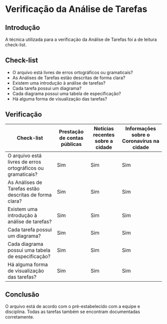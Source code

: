 # Verificação da Análise de Tarefas
## Introdução
A técnica utilizada para a verificação da Análise de Tarefas foi a de leitura check-list. 

## Check-list 
* O arquivo está livres de erros ortográficos ou gramaticais?
* As Análises de Tarefas estão descritas de forma clara?
* Existem uma introdução à análise de tarefas?
* Cada tarefa possui um diagrama?
* Cada diagrama possui uma tabela de especificação?
* Há alguma forma de visualização das tarefas?

## Verificação

| Check-list | Prestação de contas públicas | Notícias recentes sobre a cidade | Informações sobre o Coronavírus na cidade |
|---|---|---|---|
| O arquivo está livres de erros ortográficos ou gramaticais? | Sim | Sim | Sim |
| As Análises de Tarefas estão descritas de forma clara? | Sim |  Sim | Sim |
| Existem uma introdução à análise de tarefas? | Sim |  Sim | Sim |
| Cada tarefa possui um diagrama? | Sim | Sim | Sim |
| Cada diagrama possui uma tabela de especificação? | Sim | Sim | Sim | 
| Há alguma forma de visualização das tarefas? | Sim | Sim | Sim |

## Conclusão 

O arquivo está de acordo com o pré-estabelecido com a equipe e disciplina. Todas as tarefas também se encontram documentadas corretamente.
